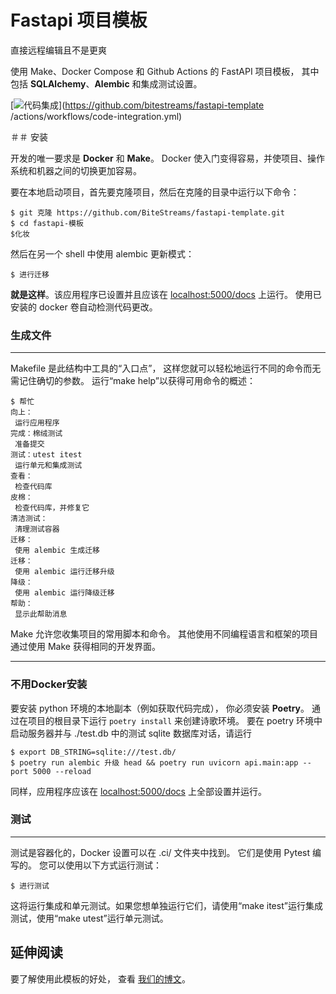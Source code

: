 # Fastapi 项目模板

直接远程编辑且不是更爽

使用 Make、Docker Compose 和 Github Actions 的 FastAPI 项目模板，
其中包括 **SQLAlchemy**、**Alembic** 和集成测试设置。

[![代码集成](https://github.com/bitestreams/fastapi-template/actions/workflows/code-integration.yml/badge.svg)](https://github.com/bitestreams/fastapi-template /actions/workflows/code-integration.yml)

＃＃  安装

开发的唯一要求是 **Docker** 和 **Make**。
Docker 使入门变得容易，并使项目、操作系统和机器之间的切换更加容易。

要在本地启动项目，首先要克隆项目，然后在克隆的目录中运行以下命令：
```嘘
$ git 克隆 https://github.com/BiteStreams/fastapi-template.git
$ cd fastapi-模板
$化妆
```
然后在另一个 shell 中使用 alembic 更新模式：
```嘘
$ 进行迁移
```
**就是这样**。该应用程序已设置并且应该在 [localhost:5000/docs](localhost:5000/docs) 上运行。
使用已安装的 docker 卷自动检测代码更改。


### 生成文件

---
Makefile 是此结构中工具的“入口点”，
这样您就可以轻松地运行不同的命令而无需记住确切的参数。
运行“make help”以获得可用命令的概述：
```嘘
$ 帮忙
向上：
 运行应用程序
完成：棉绒测试
 准备提交
测试：utest itest
 运行单元和集成测试
查看：
 检查代码库
皮棉：
 检查代码库，并修复它
清洁测试：
 清理测试容器
迁移：
 使用 alembic 生成迁移
迁移：
 使用 alembic 运行迁移升级
降级：
 使用 alembic 运行降级迁移
帮助：
 显示此帮助消息
```

Make 允许您收集项目的常用脚本和命令。
其他使用不同编程语言和框架的项目通过使用 Make 获得相同的开发界面。

---

### 不用Docker安装
要安装 python 环境的本地副本（例如获取代码完成），
你必须安装 **Poetry**。
通过在项目的根目录下运行 `poetry install` 来创建诗歌环境。
要在 poetry 环境中启动服务器并与 ./test.db 中的测试 sqlite 数据库对话，请运行
```狂欢
$ export DB_STRING=sqlite:///test.db/
$ poetry run alembic 升级 head && poetry run uvicorn api.main:app --port 5000 --reload
```
同样，应用程序应该在 [localhost:5000/docs](localhost:5000/docs) 上全部设置并运行。

### 测试

---

测试是容器化的，Docker 设置可以在 .ci/ 文件夹中找到。
它们是使用 Pytest 编写的。
您可以使用以下方式运行测试：
```狂欢
$ 进行测试
```
这将运行集成和单元测试。如果您想单独运行它们，请使用“make itest”运行集成测试，使用“make utest”运行单元测试。


## 延伸阅读

要了解使用此模板的好处，
查看 [我们的博文](https://bitestreams.com/blog/fastapi_template/)。